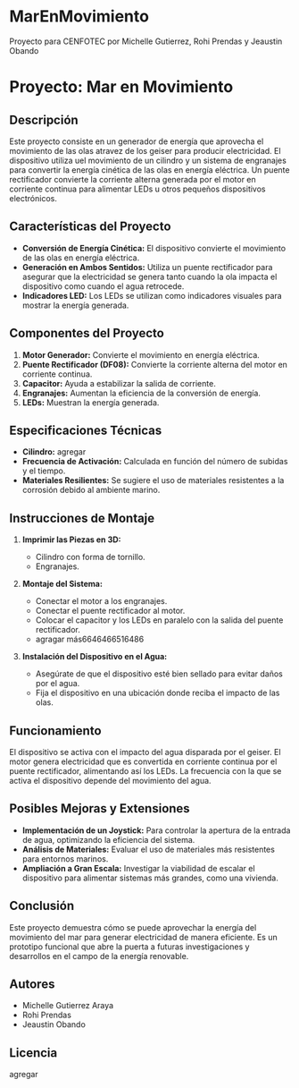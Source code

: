 # MarEnMovimiento
Proyecto para CENFOTEC por Michelle Gutierrez, Rohi Prendas y Jeaustin  Obando

# **Proyecto: Mar en Movimiento**

## **Descripción**

Este proyecto consiste en un generador de energía que aprovecha el movimiento de las olas atravez de los geiser para producir electricidad. El dispositivo utiliza uel movimiento de un cilindro y un sistema de engranajes para convertir la energía cinética de las olas en energía eléctrica. Un puente rectificador convierte la corriente alterna generada por el motor en corriente continua para alimentar LEDs u otros pequeños dispositivos electrónicos.

## **Características del Proyecto**

- **Conversión de Energía Cinética:** El dispositivo convierte el movimiento de las olas en energía eléctrica.
- **Generación en Ambos Sentidos:** Utiliza un puente rectificador para asegurar que la electricidad se genera tanto cuando la ola impacta el dispositivo como cuando el agua retrocede.
- **Indicadores LED:** Los LEDs se utilizan como indicadores visuales para mostrar la energía generada.

## **Componentes del Proyecto**

1. **Motor Generador:** Convierte el movimiento en energía eléctrica.
2. **Puente Rectificador (DF08):** Convierte la corriente alterna del motor en corriente continua.
3. **Capacitor:** Ayuda a estabilizar la salida de corriente.
4. **Engranajes:** Aumentan la eficiencia de la conversión de energía.
5. **LEDs:** Muestran la energía generada.

## **Especificaciones Técnicas**

- **Cilindro:** agregar
- **Frecuencia de Activación:** Calculada en función del número de subidas y el tiempo.
- **Materiales Resilientes:** Se sugiere el uso de materiales resistentes a la corrosión debido al ambiente marino.

## **Instrucciones de Montaje**

1. **Imprimir las Piezas en 3D:**
   - Cilindro con forma de tornillo.
   - Engranajes.
   
2. **Montaje del Sistema:**
   - Conectar el motor a los engranajes.
   - Conectar el puente rectificador al motor.
   - Colocar el capacitor y los LEDs en paralelo con la salida del puente rectificador.
   - agragar más6646466516486

3. **Instalación del Dispositivo en el Agua:**
   - Asegúrate de que el dispositivo esté bien sellado para evitar daños por el agua.
   - Fija el dispositivo en una ubicación donde reciba el impacto de las olas.

## **Funcionamiento**

El dispositivo se activa con el impacto del agua disparada por el geiser. El motor genera electricidad que es convertida en corriente continua por el puente rectificador, alimentando así los LEDs. La frecuencia con la que se activa el dispositivo depende del movimiento del agua.

## **Posibles Mejoras y Extensiones**

- **Implementación de un Joystick:** Para controlar la apertura de la entrada de agua, optimizando la eficiencia del sistema.
- **Análisis de Materiales:** Evaluar el uso de materiales más resistentes para entornos marinos.
- **Ampliación a Gran Escala:** Investigar la viabilidad de escalar el dispositivo para alimentar sistemas más grandes, como una vivienda.

## **Conclusión**

Este proyecto demuestra cómo se puede aprovechar la energía del movimiento del mar para generar electricidad de manera eficiente. Es un prototipo funcional que abre la puerta a futuras investigaciones y desarrollos en el campo de la energía renovable.

## **Autores**

- Michelle Gutierrez Araya
- Rohi Prendas
- Jeaustin  Obando
  
## **Licencia**
agregar
